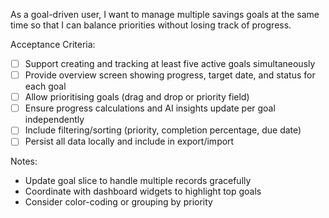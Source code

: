 As a goal-driven user, I want to manage multiple savings goals at the same time so that I can balance priorities without losing track of progress.

Acceptance Criteria:
- [ ] Support creating and tracking at least five active goals simultaneously
- [ ] Provide overview screen showing progress, target date, and status for each goal
- [ ] Allow prioritising goals (drag and drop or priority field)
- [ ] Ensure progress calculations and AI insights update per goal independently
- [ ] Include filtering/sorting (priority, completion percentage, due date)
- [ ] Persist all data locally and include in export/import

Notes:
- Update goal slice to handle multiple records gracefully
- Coordinate with dashboard widgets to highlight top goals
- Consider color-coding or grouping by priority
